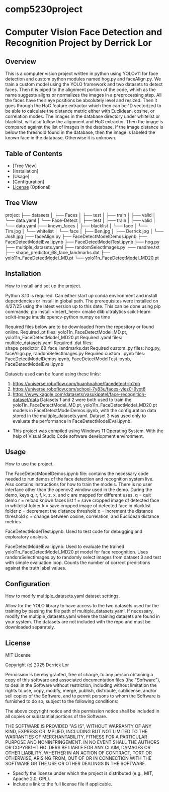 # comp5230project

# Computer Vision Face Detection and Recognition Project by Derrick Lor

## Overview

This is a computer vision project written in python using YOLOv11 for face detection and custom
python modules named hog.py and faceAlign.py. We train a custom model using the YOLO framework and
two datasets to detect faces. Then it is piped to the alignment portion of the code, which as the 
name suggests aligns or normalizes the images in a preprocessing step. All the faces have their eye
positions be absolutely level and resized. Then it goes through the HoG feature extractor which then
can be 1D vectorized to be able to calculate the distance metric either with Euclidean, cosine, or
correlation modes. The images in the database directory under whitelist or blacklist, will also 
follow the alignment and HoG extractor. Then the image is compared against the list of images in the
database. If the image distance is below the threshold found in the database, then the image is 
labeled the known face in the database. Otherwise it is unknown.


## Table of Contents
* [Tree View]
* [Installation]
* [Usage]
* [Configuration]
* [License](#license) (Optional)

## Tree View
project
├── datasets
│   ├── Faces
│   	├──  test
│   	├──  train
│   	├──  valid
│   	└── data.yaml
│   └── Face-Detect
│   	├──  test
│   	├── train
│   	├── valid
│   	└── data.yaml
├── known_faces
│   ├── blacklist
│   	└── face
│  			└── Tim.jpg
│   └── whitelist
│   	└── face
│   		├── Ben.jpg
│    		├── Derrick.jpg
│    		└── Josh.jpg
├── faceAlign.py
├── FaceDetectModelDemos.ipynb
├── FaceDetectModelEval.ipynb
├── FaceDetectModelTest.ipynb
├── hog.py
├── multiple_datasets.yaml
├── randomSelectImages.py
├── readme.txt
├── shape_predictor_68_face_landmarks.dat
├── yolo11n_FaceDetectModel_MD.pt
└── yolo11n_FaceDetectModel_MD20.pt


## Installation
How to install and set up the project.

Python 3.10 is required. Can either start up conda environment and install dependencies or install
in global path.
The prerequisites were installed on 4/27/25 using the latest version up to this date.
This can be done using pip commands: pip install <insert_here>
cmake
dlib
ultralytics
scikit-learn
scikit-image
imutils
opencv-python
numpy
os
time

Required files below are to be downloaded from the repository or found online.
Required .pt files: yolo11n_FaceDetectModel_MD.pt, yolo11n_FaceDetectModel_MD20.pt
Required .yaml files: multiple_datasets.yaml
Required .dat files: shape_predictor_68_face_landmarks.dat
Required custom .py files: hog.py, faceAlign.py, randomSelectImages.py
Required custom .ipynb files: FaceDetectModelDemos.ipynb, FaceDetectModelTest.ipynb, 
				FaceDetectModelEval.ipynb

Datasets used can be found using these links: 
1. https://universe.roboflow.com/huanhoahoe/facedetect-jb2ph
2. https://universe.roboflow.com/school-7y83u/faces-ylez0-9vot8
3. https://www.kaggle.com/datasets/vasukipatel/face-recognition-dataset/data
Datasets 1 and 2 were both used to train the yolo11n_FaceDetectModel_MD.pt, 
yolo11n_FaceDetectModel_MD20.pt models in FaceDetectModelDemos.ipynb, with the configuration data stored in the multiple_datasets.yaml. Dataset 3 was used only to evaluate the performance in FaceDetectModelEval.ipynb.

* This project was compiled using Windows 11 Operating System. With the help of Visual Studio Code
software development environment. 


## Usage
How to use the project.

The FaceDetectModelDemos.ipynb file: contains the necessary code needed to run demos of the face
detection and recognition system live. Also contains instructions for how to train the models.
There is no user interface other than the opencv2 window used in the demo.
During the demo, keys q, r, f, k, z, x, and c are mapped for different uses.
q = quit demo
r = reload known faces list
f = save cropped image of detected face in whitelist folder
k = save cropped image of detected face in blacklist folder
z = decrement the distance threshold
x = increment the distance threshold
c = change between cosine, correlation, and Euclidean distance metrics.

FaceDetectModelTest.ipynb: Used to test code for debugging and exploratory analysis.

FaceDetectModelEval.ipynb: Used to evaluate the trained yolo11n_FaceDetectModel_MD20.pt model for face
recognition. Uses randomSelectImages.py to randomly select images from dataset 3 and test with simple
evaluation loop. Counts the number of correct predictions against the truth label values.


## Configuration
How to modify multiple_datasets.yaml dataset settings.

Allow for the YOLO library to have access to the two datasets used for the training by passing the 
file path of multiple_datasets.yaml. If necessary, modify the multiple_datasets.yaml where the 
training datasets are found in your system. The datasets are not included with the repo and must be
downloaded separately.


## License 
MIT License

Copyright (c) 2025 Derrick Lor

Permission is hereby granted, free of charge, to any person obtaining a copy
of this software and associated documentation files (the "Software"), to deal
in the Software without restriction, including without limitation the rights
to use, copy, modify, merge, publish, distribute, sublicense, and/or sell
copies of the Software, and to permit persons to whom the Software is
furnished to do so, subject to the following conditions:

The above copyright notice and this permission notice shall be included in all
copies or substantial portions of the Software.

THE SOFTWARE IS PROVIDED "AS IS", WITHOUT WARRANTY OF ANY KIND, EXPRESS OR
IMPLIED, INCLUDING BUT NOT LIMITED TO THE WARRANTIES OF MERCHANTABILITY,
FITNESS FOR A PARTICULAR PURPOSE AND NONINFRINGEMENT. IN NO EVENT SHALL THE
AUTHORS OR COPYRIGHT HOLDERS BE LIABLE FOR ANY CLAIM, DAMAGES OR OTHER
LIABILITY, WHETHER IN AN ACTION OF CONTRACT, TORT OR OTHERWISE, ARISING FROM,
OUT OF OR IN CONNECTION WITH THE SOFTWARE OR THE USE OR OTHER DEALINGS IN THE
SOFTWARE.
* Specify the license under which the project is distributed (e.g., MIT, Apache 2.0, GPL).
* Include a link to the full license file if applicable.
